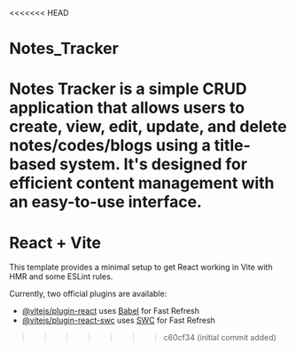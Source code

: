 <<<<<<< HEAD
# Notes_Tracker
Notes Tracker is a simple CRUD application that allows users to create, view, edit, update, and delete notes/codes/blogs using a title-based system. It's designed for efficient content management with an easy-to-use interface.
=======
# React + Vite

This template provides a minimal setup to get React working in Vite with HMR and some ESLint rules.

Currently, two official plugins are available:

- [@vitejs/plugin-react](https://github.com/vitejs/vite-plugin-react/blob/main/packages/plugin-react/README.md) uses [Babel](https://babeljs.io/) for Fast Refresh
- [@vitejs/plugin-react-swc](https://github.com/vitejs/vite-plugin-react-swc) uses [SWC](https://swc.rs/) for Fast Refresh
>>>>>>> c60cf34 (initial commit added)
